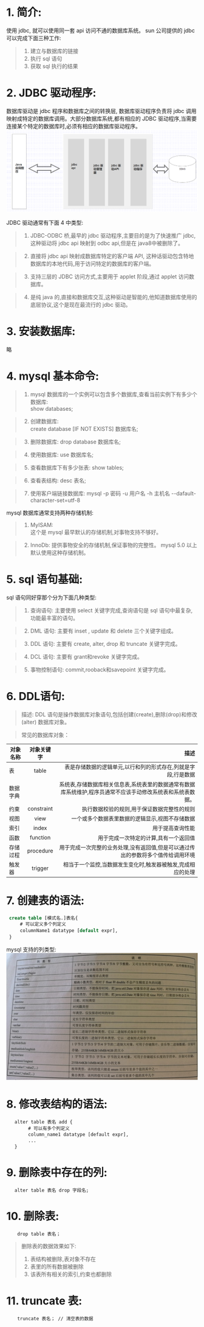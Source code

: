 # 1. 简介:
使用 jdbc, 就可以使用同一套 api 访问不通的数据库系统。
sun 公司提供的 jdbc 可以完成下面三种工作:
> 1. 建立与数据库的链接
> 2. 执行 sql 语句
> 3. 获取 sql 执行的结果

# 2. JDBC 驱动程序:
数据库驱动是 jdbc 程序和数据库之间的转换层, 数据库驱动程序负责将 jdbc 调用映射成特定的数据库调用。大部分数据库系统,都有相应的 JDBC 驱动程序,当需要连接某个特定的数据库时,必须有相应的数据库驱动程序。
![avatar](./static/JDBC.png)        

JDBC 驱动通常有下面 4 中类型:
> 1. JDBC-ODBC 桥,最早的 jdbc 驱动程序,主要目的是为了快速推广 jdbc, 这种驱动将 jdbc api 映射到 odbc api,但是在 java8中被删除了。

> 2. 直接将 jdbc api 映射成数据库特定的客户端 API, 这种话驱动包含特地数据库的本地代码,用于访问特定的数据库的客户端。

> 3. 支持三层的 JDBC 访问方式,主要用于 applet 阶段,通过 applet 访问数据库。

> 4. 是纯 java 的,直接和数据库交互,这种驱动是智能的,他知道数据库使用的底层协议,这个是现在最流行的 jdbc 驱动。

# 3. 安装数据库:
略

# 4. mysql 基本命令:
> 1. mysql 数据库的一个实例可以包含多个数据库,查看当前实例下有多少个数据库:      
>  show databases;

> 2. 创建数据库:    
>  create database [IF NOT EXISTS] 数据库名;

> 3. 删除数据库:
>  drop database 数据库名;

> 4. 使用数据库:
>   use 数据库名;

> 5. 查看数据库下有多少张表:
>   show tables;

> 6. 查看表结构:
>   desc 表名;

> 7. 使用客户端链接数据库:
> mysql -p 密码 -u 用户名 -h 主机名 --dafault-character-set=utf-8

mysql 数据库通常支持两种存储机制:   
> 1. MyISAM:       
>   这个是 mysql 最早默认的存储机制,对事物支持不够好。

> 2. InnoDb:
>   提供事物安全的存储机制,保证事物的完整性。 mysql 5.0 以上默认使用这种存储机制。

# 5.  sql 语句基础:
sql 语句同好穿那个分为下面几种类型:
> 1. 查询语句:
>   主要使用 select 关键字完成,查询语句是 sql 语句中最复杂,功能最丰富的语句。

> 2. DML 语句:
>   主要有 inset , update 和 delete 三个关键字组成。

> 3. DDL 语句:
>   主要有 create, alter, drop 和 truncate 关键字完成。

> 4. DCL 语句:
>   主要有 grant和revoke 关键字完成。

> 5. 事物控制语句:
>   commit,rooback和savepoint 关键字完成。

# 6.  DDL语句:
> 描述: DDL 语句是操作数据库对象语句,包括创建(create),删除(drop)和修改(alter) 数据库对象。   

> 常见的数据库对象：
 
对象名称|对象关键字|描述
--|:--:|--:
表|table| 表是存储数据的逻辑单元,以行和列的形式存在,列就是字段,行是数据
数据字典| |系统表,存储数据库相关信息表,系统表里的数据通常有数据库系统维护,程序员通常不应该手动修改系统表和系统表数据。
约束| constraint |执行数据校验的规则,用于保证数据完整性的规则
视图| view | 一个或多个数据表里数据的逻辑显示,视图不存储数据
索引| index| 用于提高查询性能
函数| function | 用于完成一次特定的计算,具有一个返回值
存储过程| procedure | 用于完成一次完整的业务处理,没有返回值,但是可以通过传出的参数将多个值传给调用环境
触发器| trigger | 相当于一个监控,当数据发生变化时,触发器被触发,完成相应的处理

# 7.  创建表的语法:
```sql
 create table [模式名.]表名{
     # 可以定义多个列定义
     columnName1 datatype [default expr],
 }

```
mysql 支持的列类型:
![avatar](./static/数据库支持的列类型.jpg)

# 8.  修改表结构的语法:
```
   alter table 表名 add {
        # 可以有多个列定义
        column_name1 datatype [default expr],
        ... 
   }
```

# 9.  删除表中存在的列:
```
   alter table 表名 drop 字段名;
```
# 10.  删除表:
```
    drop table 表名；
```
> 删除表的数据效果如下:
>   1. 表结构被删除,表对象不存在
>   2. 表里的所有数据被删除
>   3. 该表所有相关的索引,约束也都删除

# 11.   truncate 表:
```
    truncate 表名； // 清空表的数据
```
